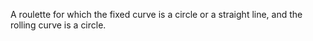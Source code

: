 A roulette for which the fixed curve is a circle or a straight line, and
the rolling curve is a circle.
